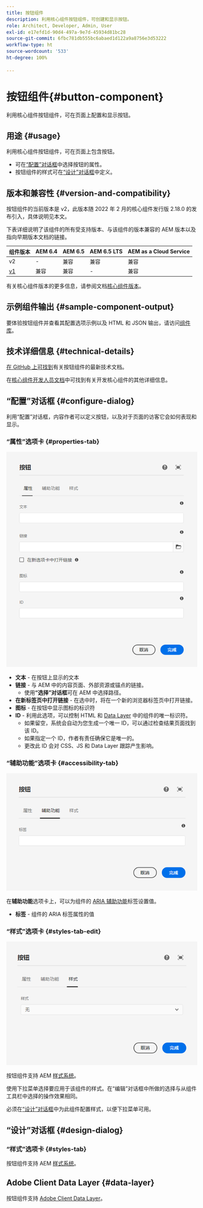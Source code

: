 ```yaml
---
title: 按钮组件
description: 利用核心组件按钮组件，可创建和显示按钮。
role: Architect, Developer, Admin, User
exl-id: e17efd1d-90d4-497a-9e7d-45934d81bc28
source-git-commit: 6fbc781db555bc6abaed1d122a9a8756e3d53222
workflow-type: ht
source-wordcount: '533'
ht-degree: 100%

---
```


# 按钮组件{#button-component}

利用核心组件按钮组件，可在页面上配置和显示按钮。

## 用途 {#usage}

利用核心组件按钮组件，可在页面上包含按钮。

* 可在[“配置”对话框](#configure-dialog)中选择按钮的属性。
* 按钮组件的样式可在[“设计”对话框](#design-dialog)中定义。

## 版本和兼容性 {#version-and-compatibility}

按钮组件的当前版本是 v2，此版本随 2022 年 2 月的核心组件发行版 2.18.0 的发布引入，具体说明见本文。

下表详细说明了该组件的所有受支持版本、与该组件的版本兼容的 AEM 版本以及指向早期版本文档的链接。

| 组件版本 | AEM 6.4 | AEM 6.5 | AEM 6.5 LTS | AEM as a Cloud Service |
|--- |--- |---|---|---|
| v2 | - | 兼容 | 兼容 | 兼容 |
| [v1](v1/button.md) | 兼容 | 兼容 | - | 兼容 |

有关核心组件版本的更多信息，请参阅文档[核心组件版本](/help/versions.md)。

## 示例组件输出 {#sample-component-output}

要体验按钮组件并查看其配置选项示例以及 HTML 和 JSON 输出，请访问[组件库](https://adobe.com/go/aem_cmp_library_button_cn)。

## 技术详细信息 {#technical-details}

[在 GitHub 上可找到](https://adobe.com/go/aem_cmp_tech_button_v2_cn)有关按钮组件的最新技术文档。

在[核心组件开发人员文档](/help/developing/overview.md)中可找到有关开发核心组件的其他详细信息。

## “配置”对话框 {#configure-dialog}

利用“配置”对话框，内容作者可以定义按钮，以及对于页面的访客它会如何表现和显示。

### “属性”选项卡 {#properties-tab}

![按钮组件“编辑”对话框的“属性”选项卡](/help/assets/button-edit-properties.png)

* **文本** - 在按钮上显示的文本
* **链接** - 与 AEM 中的内容页面、外部资源或锚点的链接。
   * 使用&#x200B;**“选择”对话框**&#x200B;可在 AEM 中选择路径。
* **在新标签页中打开链接** - 在选中时，将在一个新的浏览器标签页中打开链接。
* **图标** - 在按钮中显示图标的标识符
* **ID** - 利用此选项，可以控制 HTML 和 [Data Layer](/help/developing/data-layer/overview.md) 中的组件的唯一标识符。
   * 如果留空，系统会自动为您生成一个唯一 ID，可以通过检查结果页面找到该 ID。
   * 如果指定一个 ID，作者有责任确保它是唯一的。
   * 更改此 ID 会对 CSS、JS 和 Data Layer 跟踪产生影响。

### “辅助功能”选项卡 {#accessibility-tab}

![按钮组件“编辑”对话框的“辅助功能”选项卡](/help/assets/button-edit-accessibility.png)

在&#x200B;**辅助功能**&#x200B;选项卡上，可以为组件的 [ARIA 辅助功能](https://www.w3.org/WAI/standards-guidelines/aria/)标签设置值。

* **标签** - 组件的 ARIA 标签属性的值

### “样式”选项卡 {#styles-tab-edit}

![按钮组件“编辑”对话框的“样式”选项卡](/help/assets/button-edit-styles.png)

按钮组件支持 AEM [样式系统](/help/get-started/authoring.md#component-styling)。

使用下拉菜单选择要应用于该组件的样式。在“编辑”对话框中所做的选择与从组件工具栏中选择的操作效果相同。

必须在[“设计”对话框](#design-dialog)中为此组件配置样式，以便下拉菜单可用。

## “设计”对话框 {#design-dialog}

### “样式”选项卡 {#styles-tab}

按钮组件支持 AEM [样式系统](/help/get-started/authoring.md#component-styling)。

## Adobe Client Data Layer {#data-layer}

按钮组件支持 [Adobe Client Data Layer](/help/developing/data-layer/overview.md)。
